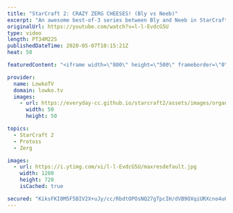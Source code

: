 ```yaml
---
title: "StarCraft 2: CRAZY ZERG CHEESES! (Bly vs Neeb)"
excerpt: "An awesome best-of-3 series between Bly and Neeb in StarCraft 2. In this Zerg versus Protoss we see Bly going for a variety of Zerg cheese and Zerg rushes, constantly trying to end the game by getting units on his opponent's side of the map as fast as possible. Especially the final game of this series"
originalUrl: https://youtube.com/watch?v=l-l-EvdcG5U
type: video
length: PT34M22S
publishedDateTime: 2020-05-07T10:15:21Z
heat: 50

featuredContent: "<iframe width=\"800\" height=\"500\" frameborder=\"0\" src=\"https://www.youtube.com/embed/l-l-EvdcG5U\" allow=\"accelerometer; autoplay; encrypted-media; gyroscope; picture-in-picture\" allowfullscreen></iframe>"

provider:
  name: LowkoTV
  domain: lowko.tv
  images:
    - url: https://everyday-cc.github.io/starcraft2/assets/images/organizations/lowko.tv-50x50.jpg
      width: 50
      height: 50

topics:
  - StarCraft 2
  - Protoss
  - Zerg

images:
  - url: https://i.ytimg.com/vi/l-l-EvdcG5U/maxresdefault.jpg
    width: 1280
    height: 720
    isCached: true

secured: "KiksFKI0M5F5BIV2X+uJy/cc/RbdtOPOsNQ27gTpcIH/dVB9OXqiURXcno4uOBnTQBCcdVe9tqbO/cYB8joMVWhKTDDD/cnASBPQsRfEnVx/sJxZYcDelV22YTr/NsC8iX2akNK7UZxoMeiMUXS4tD7M+zDzpPmuXqZ+dc91wXTyiyt2EJ53fO47OpoUuFu/FVx/9PnCkKWKUvi0rvYHniErcBGZ5NH/wzcr3FRM7RwSJ9MCpNgnOvYtm1vUzlKG1wzwyhE2VIo3MYjn98mVxUybdt3RhH1GJiCPkfbpb9DphwVGqdvoAPJjNmD7784gfeXTXGP44/0c8pmxR+V6/+f2XYQX2j1SV0gc2WFEm6lfOdB6bHS/j7/l+bFlfHnUnjEU83mIMW2tvlFV+RuLwLdHQ1AVteyUHht1mPMoK3QkODSDa1hoY3v18ubWYWP1;nKMc6a3Wak+5vm0CcoCrKw=="
---
```


